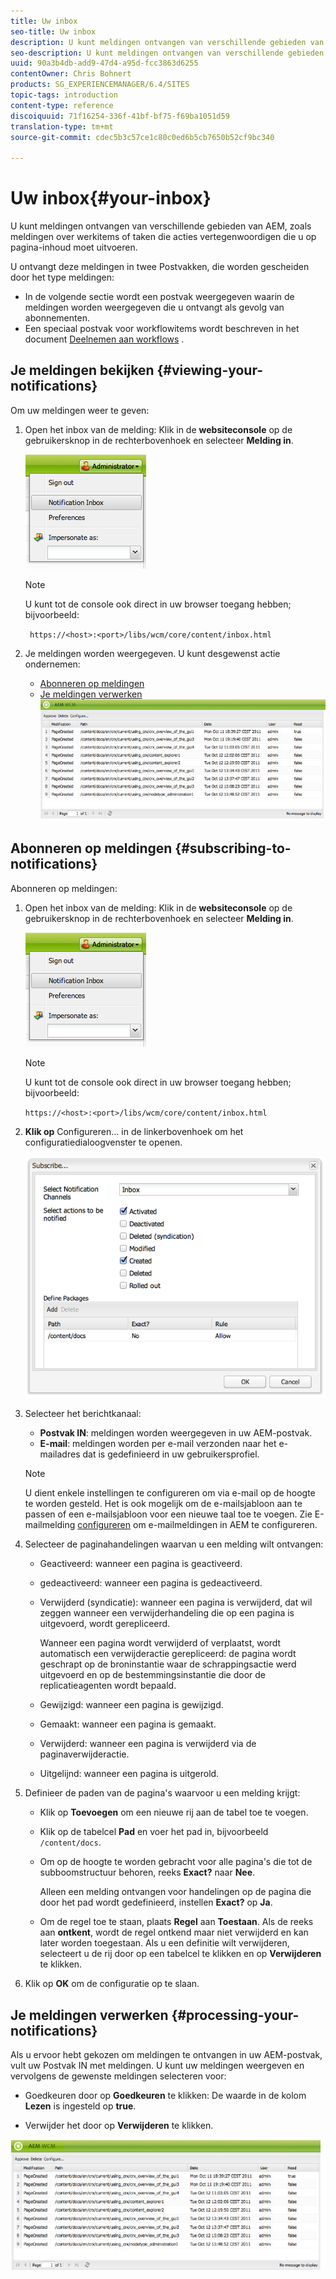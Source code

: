 ```yaml
---
title: Uw inbox
seo-title: Uw inbox
description: U kunt meldingen ontvangen van verschillende gebieden van AEM, zoals meldingen over werkitems of taken die acties vertegenwoordigen die u op pagina-inhoud moet uitvoeren.
seo-description: U kunt meldingen ontvangen van verschillende gebieden van AEM, zoals meldingen over werkitems of taken die acties vertegenwoordigen die u op pagina-inhoud moet uitvoeren.
uuid: 90a3b4db-add9-47d4-a95d-fcc3863d6255
contentOwner: Chris Bohnert
products: SG_EXPERIENCEMANAGER/6.4/SITES
topic-tags: introduction
content-type: reference
discoiquuid: 71f16254-336f-41bf-bf75-f69ba1051d59
translation-type: tm+mt
source-git-commit: cdec5b3c57ce1c80c0ed6b5cb7650b52cf9bc340

---
```



# Uw inbox{#your-inbox}

U kunt meldingen ontvangen van verschillende gebieden van AEM, zoals meldingen over werkitems of taken die acties vertegenwoordigen die u op pagina-inhoud moet uitvoeren.

U ontvangt deze meldingen in twee Postvakken, die worden gescheiden door het type meldingen:

* In de volgende sectie wordt een postvak weergegeven waarin de meldingen worden weergegeven die u ontvangt als gevolg van abonnementen.
* Een speciaal postvak voor workflowitems wordt beschreven in het document [Deelnemen aan workflows](/help/sites-classic-ui-authoring/classic-workflows-participating.md) .

## Je meldingen bekijken {#viewing-your-notifications}

Om uw meldingen weer te geven:

1. Open het inbox van de melding: Klik in de **websiteconsole** op de gebruikersknop in de rechterbovenhoek en selecteer **Melding in**.

   ![screen_shot_2012-02-08at105226am](assets/screen_shot_2012-02-08at105226am.png)

   >[!NOTE]
   >
   >U kunt tot de console ook direct in uw browser toegang hebben; bijvoorbeeld:
   >
   >` https://<host>:<port>/libs/wcm/core/content/inbox.html`

1. Je meldingen worden weergegeven. U kunt desgewenst actie ondernemen:

   * [Abonneren op meldingen](#subscribing-to-notifications)
   * [Je meldingen verwerken](#processing-your-notifications)
   ![chlimage_1-8](assets/chlimage_1-8.jpeg)

## Abonneren op meldingen {#subscribing-to-notifications}

Abonneren op meldingen:

1. Open het inbox van de melding: Klik in de **websiteconsole** op de gebruikersknop in de rechterbovenhoek en selecteer **Melding in**.

   ![screen_shot_2012-02-08at105226am-1](assets/screen_shot_2012-02-08at105226am-1.png)

   >[!NOTE]
   >
   >U kunt tot de console ook direct in uw browser toegang hebben; bijvoorbeeld:
   >
   >`https://<host>:<port>/libs/wcm/core/content/inbox.html`

1. **Klik op** Configureren... in de linkerbovenhoek om het configuratiedialoogvenster te openen.

   ![screen_shot_2012-02-08at111056am](assets/screen_shot_2012-02-08at111056am.png)

1. Selecteer het berichtkanaal:

   * **Postvak IN**: meldingen worden weergegeven in uw AEM-postvak.
   * **E-mail**: meldingen worden per e-mail verzonden naar het e-mailadres dat is gedefinieerd in uw gebruikersprofiel.
   >[!NOTE]
   >
   >U dient enkele instellingen te configureren om via e-mail op de hoogte te worden gesteld. Het is ook mogelijk om de e-mailsjabloon aan te passen of een e-mailsjabloon voor een nieuwe taal toe te voegen. Zie E-mailmelding [configureren](/help/sites-administering/notification.md#configuringemailnotification) om e-mailmeldingen in AEM te configureren.

1. Selecteer de paginahandelingen waarvan u een melding wilt ontvangen:

   * Geactiveerd: wanneer een pagina is geactiveerd.
   * gedeactiveerd: wanneer een pagina is gedeactiveerd.
   * Verwijderd (syndicatie): wanneer een pagina is verwijderd, dat wil zeggen wanneer een verwijderhandeling die op een pagina is uitgevoerd, wordt gerepliceerd.

      Wanneer een pagina wordt verwijderd of verplaatst, wordt automatisch een verwijderactie gerepliceerd: de pagina wordt geschrapt op de broninstantie waar de schrappingsactie werd uitgevoerd en op de bestemmingsinstantie die door de replicatieagenten wordt bepaald.

   * Gewijzigd: wanneer een pagina is gewijzigd.
   * Gemaakt: wanneer een pagina is gemaakt.
   * Verwijderd: wanneer een pagina is verwijderd via de paginaverwijderactie.
   * Uitgelijnd: wanneer een pagina is uitgerold.

1. Definieer de paden van de pagina&#39;s waarvoor u een melding krijgt:

   * Klik op **Toevoegen** om een nieuwe rij aan de tabel toe te voegen.
   * Klik op de tabelcel **Pad** en voer het pad in, bijvoorbeeld `/content/docs`.
   * Om op de hoogte te worden gebracht voor alle pagina&#39;s die tot de subboomstructuur behoren, reeks **Exact?** naar **Nee**.

      Alleen een melding ontvangen voor handelingen op de pagina die door het pad wordt gedefinieerd, instellen **Exact?** op **Ja**.

   * Om de regel toe te staan, plaats **Regel** aan **Toestaan**. Als de reeks aan **ontkent**, wordt de regel ontkend maar niet verwijderd en kan later worden toegestaan.
   Als u een definitie wilt verwijderen, selecteert u de rij door op een tabelcel te klikken en op **Verwijderen** te klikken.

1. Klik op **OK** om de configuratie op te slaan.

## Je meldingen verwerken {#processing-your-notifications}

Als u ervoor hebt gekozen om meldingen te ontvangen in uw AEM-postvak, vult uw Postvak IN met meldingen. U kunt uw meldingen [](#viewing-your-notifications) weergeven en vervolgens de gewenste meldingen selecteren voor:

* Goedkeuren door op **Goedkeuren** te klikken: De waarde in de kolom **Lezen** is ingesteld op **true**.

* Verwijder het door op **Verwijderen** te klikken.

![chlimage_1-9](assets/chlimage_1-9.jpeg)

